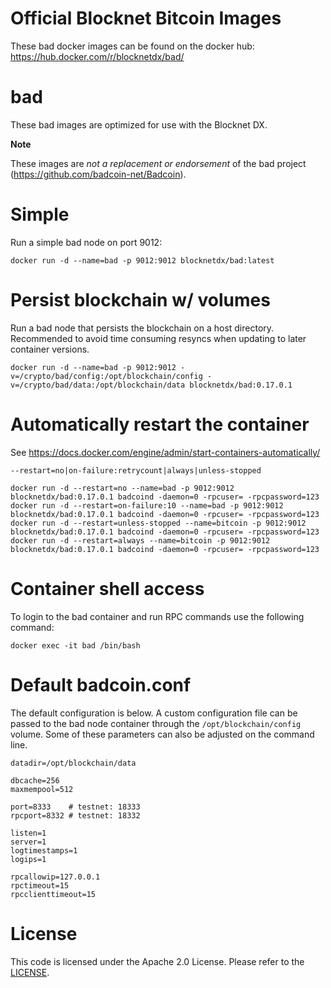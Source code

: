 Official Blocknet Bitcoin Images
=================================

These bad docker images can be found on the docker hub: https://hub.docker.com/r/blocknetdx/bad/

bad
========

These bad images are optimized for use with the Blocknet DX.

**Note**

These images are _not a replacement or endorsement_ of the bad project (https://github.com/badcoin-net/Badcoin).


Simple
======

Run a simple bad node on port 9012:
```
docker run -d --name=bad -p 9012:9012 blocknetdx/bad:latest
```


Persist blockchain w/ volumes
=============================

Run a bad node that persists the blockchain on a host directory. Recommended to avoid time consuming resyncs when updating to later container versions.
```
docker run -d --name=bad -p 9012:9012 -v=/crypto/bad/config:/opt/blockchain/config -v=/crypto/bad/data:/opt/blockchain/data blocknetdx/bad:0.17.0.1
```


Automatically restart the container
===================================

See https://docs.docker.com/engine/admin/start-containers-automatically/

`--restart=no|on-failure:retrycount|always|unless-stopped`

```
docker run -d --restart=no --name=bad -p 9012:9012 blocknetdx/bad:0.17.0.1 badcoind -daemon=0 -rpcuser= -rpcpassword=123
docker run -d --restart=on-failure:10 --name=bad -p 9012:9012 blocknetdx/bad:0.17.0.1 badcoind -daemon=0 -rpcuser= -rpcpassword=123
docker run -d --restart=unless-stopped --name=bitcoin -p 9012:9012 blocknetdx/bad:0.17.0.1 badcoind -daemon=0 -rpcuser= -rpcpassword=123
docker run -d --restart=always --name=bitcoin -p 9012:9012 blocknetdx/bad:0.17.0.1 badcoind -daemon=0 -rpcuser= -rpcpassword=123
```


Container shell access
======================

To login to the bad container and run RPC commands use the following command:
```
docker exec -it bad /bin/bash
```


Default badcoin.conf
=====================

The default configuration is below. A custom configuration file can be passed to the bad  node container through the `/opt/blockchain/config` volume. Some of these parameters can also be adjusted on the command line.
```
datadir=/opt/blockchain/data

dbcache=256
maxmempool=512

port=8333    # testnet: 18333
rpcport=8332 # testnet: 18332

listen=1
server=1
logtimestamps=1
logips=1

rpcallowip=127.0.0.1
rpctimeout=15
rpcclienttimeout=15
```


License
=======

This code is licensed under the Apache 2.0 License. Please refer to the [LICENSE](https://github.com/BlocknetDX/dockerimages/blob/master/LICENSE).